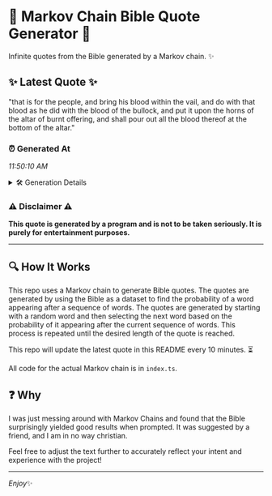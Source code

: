 # 📖 Markov Chain Bible Quote Generator 📖

Infinite quotes from the Bible generated by a Markov chain. ✨

## ✨ Latest Quote ✨
"that is for the people, and bring his blood within the vail, and do with that blood as he did with the blood of the bullock, and put it upon the horns of the altar of burnt offering, and shall pour out all the blood thereof at the bottom of the altar."

### ⏰ Generated At
*11:50:10 AM*

<details>
    <summary>🛠️ Generation Details</summary>
    <p>
        <strong>🌱 Seed:</strong> that<br>
        <strong>🔄 Iterations:</strong> 51<br>
        <strong>📜 Context History:</strong><br>[ that ]: is<br>[ that, is ]: for<br>[ that, is, for ]: the<br>[ that, is, for, the ]: people,<br>[ that, is, for, the, people, ]: and<br>[ that, is, for, the, people,, and ]: bring<br>[ is, for, the, people,, and, bring ]: his<br>[ for, the, people,, and, bring, his ]: blood<br>[ the, people,, and, bring, his, blood ]: within<br>[ people,, and, bring, his, blood, within ]: the<br>[ and, bring, his, blood, within, the ]: vail,<br>[ bring, his, blood, within, the, vail, ]: and<br>[ his, blood, within, the, vail,, and ]: do<br>[ blood, within, the, vail,, and, do ]: with<br>[ within, the, vail,, and, do, with ]: that<br>[ the, vail,, and, do, with, that ]: blood<br>[ vail,, and, do, with, that, blood ]: as<br>[ and, do, with, that, blood, as ]: he<br>[ do, with, that, blood, as, he ]: did<br>[ with, that, blood, as, he, did ]: with<br>[ that, blood, as, he, did, with ]: the<br>[ blood, as, he, did, with, the ]: blood<br>[ as, he, did, with, the, blood ]: of<br>[ he, did, with, the, blood, of ]: the<br>[ did, with, the, blood, of, the ]: bullock,<br>[ with, the, blood, of, the, bullock, ]: and<br>[ the, blood, of, the, bullock,, and ]: put<br>[ blood, of, the, bullock,, and, put ]: it<br>[ of, the, bullock,, and, put, it ]: upon<br>[ the, bullock,, and, put, it, upon ]: the<br>[ bullock,, and, put, it, upon, the ]: horns<br>[ and, put, it, upon, the, horns ]: of<br>[ put, it, upon, the, horns, of ]: the<br>[ it, upon, the, horns, of, the ]: altar<br>[ upon, the, horns, of, the, altar ]: of<br>[ the, horns, of, the, altar, of ]: burnt<br>[ horns, of, the, altar, of, burnt ]: offering,<br>[ of, the, altar, of, burnt, offering, ]: and<br>[ the, altar, of, burnt, offering,, and ]: shall<br>[ altar, of, burnt, offering,, and, shall ]: pour<br>[ of, burnt, offering,, and, shall, pour ]: out<br>[ burnt, offering,, and, shall, pour, out ]: all<br>[ offering,, and, shall, pour, out, all ]: the<br>[ and, shall, pour, out, all, the ]: blood<br>[ shall, pour, out, all, the, blood ]: thereof<br>[ pour, out, all, the, blood, thereof ]: at<br>[ out, all, the, blood, thereof, at ]: the<br>[ all, the, blood, thereof, at, the ]: bottom<br>[ the, blood, thereof, at, the, bottom ]: of<br>[ blood, thereof, at, the, bottom, of ]: the<br>[ thereof, at, the, bottom, of, the ]: altar.<br>
    </p>
</details>

### ⚠️ Disclaimer ⚠️
**This quote is generated by a program and is not to be taken seriously. It is purely for entertainment purposes.**

---

## 🔍 How It Works

This repo uses a Markov chain to generate Bible quotes. The quotes are generated by using the Bible as a dataset to find the probability of a word appearing after a sequence of words. The quotes are generated by starting with a random word and then selecting the next word based on the probability of it appearing after the current sequence of words. This process is repeated until the desired length of the quote is reached.

This repo will update the latest quote in this README every 10 minutes. ⏳

All code for the actual Markov chain is in `index.ts`.

## ❓ Why

I was just messing around with Markov Chains and found that the Bible surprisingly yielded good results when prompted. 
It was suggested by a friend, and I am in no way christian.

Feel free to adjust the text further to accurately reflect your intent and experience with the project!

---

*Enjoy*✨

